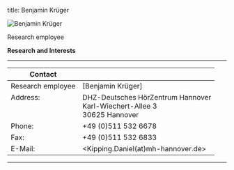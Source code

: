 title: Benjamin Krüger



![Benjamin Krüger ](Krueger.jpg)


Research employee	



**Research and Interests**




---

| Contact                 |                            |
| ------------------------|--------------------------- |
| Research employee<br>          | [Benjamin Krüger] |
| Address: <br><br><br>   | DHZ-Deutsches HörZentrum Hannover<br> Karl-Wiechert-Allee 3 <br> 30625 Hannover |
| Phone:                  | +49 (0)511 532 6678 |
| Fax:                    | +49 (0)511 532 6833 |
| E-Mail:                 |<Kipping.Daniel(at)mh-hannover.de>|

---
    


